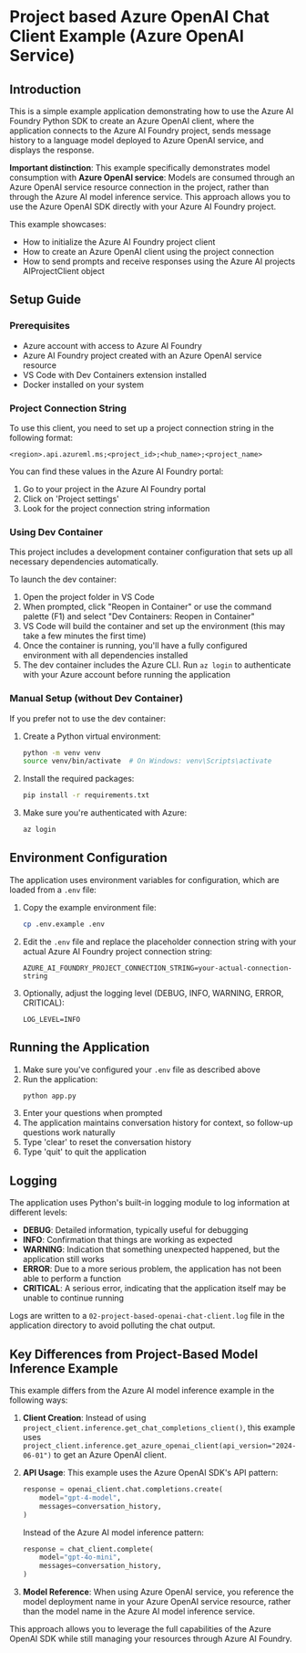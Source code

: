 # Project based Azure OpenAI Chat Client Example (Azure OpenAI Service)

## Introduction

This is a simple example application demonstrating how to use the Azure AI Foundry Python SDK to create an Azure OpenAI client, where the application connects to the Azure AI Foundry project, sends message history to a language model deployed to Azure OpenAI service, and displays the response.

**Important distinction**: This example specifically demonstrates model consumption with **Azure OpenAI service**: Models are consumed through an Azure OpenAI service resource connection in the project, rather than through the Azure AI model inference service. This approach allows you to use the Azure OpenAI SDK directly with your Azure AI Foundry project.

This example showcases:
- How to initialize the Azure AI Foundry project client
- How to create an Azure OpenAI client using the project connection
- How to send prompts and receive responses using the Azure AI projects AIProjectClient object

## Setup Guide

### Prerequisites

- Azure account with access to Azure AI Foundry
- Azure AI Foundry project created with an Azure OpenAI service resource
- VS Code with Dev Containers extension installed
- Docker installed on your system

### Project Connection String

To use this client, you need to set up a project connection string in the following format:
```
<region>.api.azureml.ms;<project_id>;<hub_name>;<project_name>
```

You can find these values in the Azure AI Foundry portal:
1. Go to your project in the Azure AI Foundry portal
2. Click on 'Project settings'
3. Look for the project connection string information

### Using Dev Container

This project includes a development container configuration that sets up all necessary dependencies automatically.

To launch the dev container:

1. Open the project folder in VS Code
2. When prompted, click "Reopen in Container" or use the command palette (F1) and select "Dev Containers: Reopen in Container"
3. VS Code will build the container and set up the environment (this may take a few minutes the first time)
4. Once the container is running, you'll have a fully configured environment with all dependencies installed
5. The dev container includes the Azure CLI. Run `az login` to authenticate with your Azure account before running the application

### Manual Setup (without Dev Container)

If you prefer not to use the dev container:

1. Create a Python virtual environment:
   ```bash
   python -m venv venv
   source venv/bin/activate  # On Windows: venv\Scripts\activate
   ```

2. Install the required packages:
   ```bash
   pip install -r requirements.txt
   ```

3. Make sure you're authenticated with Azure:
   ```bash
   az login
   ```

## Environment Configuration

The application uses environment variables for configuration, which are loaded from a `.env` file:

1. Copy the example environment file:
   ```bash
   cp .env.example .env
   ```

2. Edit the `.env` file and replace the placeholder connection string with your actual Azure AI Foundry project connection string:
   ```
   AZURE_AI_FOUNDRY_PROJECT_CONNECTION_STRING=your-actual-connection-string
   ```

3. Optionally, adjust the logging level (DEBUG, INFO, WARNING, ERROR, CRITICAL):
   ```
   LOG_LEVEL=INFO
   ```

## Running the Application

1. Make sure you've configured your `.env` file as described above
2. Run the application:
   ```bash
   python app.py
   ```
3. Enter your questions when prompted
4. The application maintains conversation history for context, so follow-up questions work naturally
5. Type 'clear' to reset the conversation history
6. Type 'quit' to quit the application

## Logging

The application uses Python's built-in logging module to log information at different levels:

- **DEBUG**: Detailed information, typically useful for debugging
- **INFO**: Confirmation that things are working as expected
- **WARNING**: Indication that something unexpected happened, but the application still works
- **ERROR**: Due to a more serious problem, the application has not been able to perform a function
- **CRITICAL**: A serious error, indicating that the application itself may be unable to continue running

Logs are written to a `02-project-based-openai-chat-client.log` file in the application directory to avoid polluting the chat output.

## Key Differences from Project-Based Model Inference Example

This example differs from the Azure AI model inference example in the following ways:

1. **Client Creation**: Instead of using `project_client.inference.get_chat_completions_client()`, this example uses `project_client.inference.get_azure_openai_client(api_version="2024-06-01")` to get an Azure OpenAI client.

2. **API Usage**: This example uses the Azure OpenAI SDK's API pattern:
   ```python
   response = openai_client.chat.completions.create(
       model="gpt-4-model",
       messages=conversation_history,
   )
   ```
   
   Instead of the Azure AI model inference pattern:
   ```python
   response = chat_client.complete(
       model="gpt-4o-mini",
       messages=conversation_history,
   )
   ```

3. **Model Reference**: When using Azure OpenAI service, you reference the model deployment name in your Azure OpenAI service resource, rather than the model name in the Azure AI model inference service.

This approach allows you to leverage the full capabilities of the Azure OpenAI SDK while still managing your resources through Azure AI Foundry.

